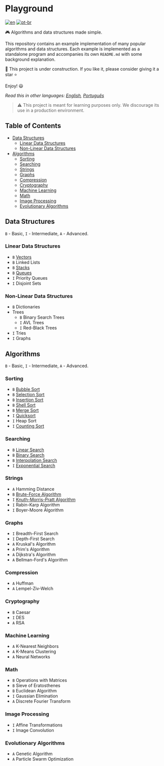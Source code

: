 # Playground

[![en](https://img.shields.io/badge/lang-en-red.svg)](./README.md) [![pt-br](https://img.shields.io/badge/lang-pt--br-green.svg)](README.pt-br.md)

:video_game: Algorithms and data structures made simple.

This repository contains an example implementation of many popular algorithms
and data structures. Each example is implemented as a standalone program and
accompanies its own `README.md` with some background explanation.

:hammer: This project is under construction. If you like it, please consider
giving it a star :star:

Enjoy! :smiley:

_Read this in other languages: [English](README.md), [Português](README.pt-br.md)_

> ⚠️ This project is meant for learning purposes only. We discourage its use in
a production environment.

## Table of Contents

- [Data Structures](#data-structures)
  - [Linear Data Structures](#linear-data-structures)
  - [Non-Linear Data Structures](#non-linear-data-structures)
- [Algorithms](#algorithms)
  - [Sorting](#sorting)
  - [Searching](#searching)
  - [Strings](#strings)
  - [Graphs](#graphs)
  - [Compression](#compression)
  - [Cryptography](#cryptography)
  - [Machine Learning](#machine-learning)
  - [Math](#math)
  - [Image Processing](#image-processing)
  - [Evolutionary Algorithms](#evolutionary-algorithms)

## Data Structures

`B` - Basic, `I` - Intermediate, `A` - Advanced.

### Linear Data Structures

- `B` [Vectors](data-structures/vector/README.md)
- `B` Linked Lists
- `B` [Stacks](data-structures/stack/README.md)
- `B` [Queues](data-structures/queue/README.md)
- `I` Priority Queues
- `I` Disjoint Sets

### Non-Linear Data Structures

- `B` Dictionaries
- Trees
    - `B` Binary Search Trees
    - `I` AVL Trees
    - `I` Red-Black Trees
- `I` Tries
- `I` Graphs

## Algorithms

`B` - Basic, `I` - Intermediate, `A` - Advanced.

### Sorting

- `B` [Bubble Sort](sorting/bubble-sort/README.md)
- `B` [Selection Sort](sorting/selection-sort/README.md)
- `B` [Insertion Sort](sorting/insertion-sort/README.md)
- `B` [Shell Sort](sorting/shell-sort/README.md)
- `B` [Merge Sort](sorting/merge-sort/README.pt-br.md)
- `I` [Quicksort](sorting/quicksort/README.md)
- `I` Heap Sort
- `I` [Counting Sort](sorting/counting-sort/README.md)

### Searching

- `B` [Linear Search](searching/linear-search/README.md)
- `B` [Binary Search](searching/binary-search/README.md)
- `B` [Interpolation Search](searching/interpolation-search/README.md)
- `I` [Exponential Search](searching/exponential-search/README.md)

### Strings

- `A` Hamming Distance
- `B` [Brute-Force Algorithm](string/search/brute-force/README.md)
- `I` [Knuth-Morris-Pratt Algorithm](string/search/kmp/README.md)
- `I` Rabin-Karp Algorithm
- `I` Boyer-Moore Algorithm

### Graphs

- `I` Breadth-First Search
- `I` Depth-First Search
- `A` Kruskal's Algorithm
- `A` Prim's Algorithm
- `A` Dijkstra's Algorithm
- `A` Bellman-Ford's Algorithm

### Compression

- `A` Huffman
- `A` Lempel-Ziv-Welch

### Cryptography

- `B` Caesar
- `I` DES
- `A` RSA

### Machine Learning

- `A` K-Nearest Neighbors
- `A` K-Means Clustering
- `A` Neural Networks

### Math

- `B` Operations with Matrices
- `B` Sieve of Eratosthenes
- `B` Euclidean Algorithm
- `I` Gaussian Elimination
- `A` Discrete Fourier Transform

### Image Processing

- `I` Affine Transformations
- `I` Image Convolution

### Evolutionary Algorithms

- `A` Genetic Algorithm
- `A` Particle Swarm Optimization
